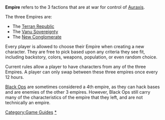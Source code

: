 **Empire** refers to the 3 factions that are at war for control of
[Auraxis](Auraxis "wikilink").

The three Empires are:

-   The [Terran Republic](Terran_Republic "wikilink")
-   The [Vanu Sovereignty](Vanu_Sovereignty "wikilink")
-   The [New Conglomerate](New_Conglomerate "wikilink")

Every player is allowed to choose their Empire when creating a new
character. They are free to pick based upon any criteria they see fit,
including backstory, colors, weapons, population, or even random choice.

Current rules allow a player to have characters from any of the three
Empires. A player can only swap between these three empires once every
12 hours.

[Black Ops](Black_Ops "wikilink") are sometimes considered a 4th empire,
as they can hack bases and are enemies of the other 3 empires. However,
Black Ops still carry many of the characteristics of the empire that
they left, and are not technically an empire.

[Category:Game Guides](Category:Game_Guides "wikilink")
[\*](Category:Empires "wikilink")